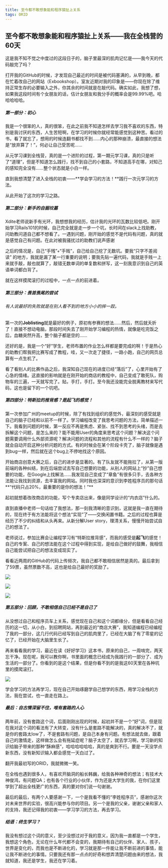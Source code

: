 ```yaml
---
title: 至今都不敢想象能和程序猿扯上关系
tags: ORID
---
```

## 至今都不敢想象能和程序猿扯上关系——我在全栈营的60天

这是我不知不觉之中度过的这段日子的，脑子里最深的肌肉记忆是——我今天的代码敲完了吗？

打开我的GitHub的时候，才发现自己最近的时间是被代码塞满的，从早到晚，都在忙着改自己的网站（Exbookshop）。室友近期对我的印象是——你现在除了维持正常生存的必要输入之外，你其余的时间就是在敲代码。确实如此，我想了想，如果我这段时间有个女朋友的话，估计女朋友和我分手的概率会是99.99%吧。哈哈哈哈哈。

##### 第一部分：初心

我是一个很笨的人，真的很笨，在此之前我不知道怎样去学习我不喜欢的东西，特别是我讨厌的东西，人生苦短啊，在学习的时候你就经常能感觉到这种苦。看过的书，看了就忘了，想用的时候连翻书都找不到……内心的那种崩溃，最直接的想法是“放弃算了！”，何必让自己受苦呢……

从元学习课到全栈营，真的是一个进阶的过程，第一期元学习课，真的只是听了“道理”，但是不知道怎么践行，找不到自己的小套路，不知道高手在哪，对知己的感知完全没有……整个状态就是小白一样。

直到我想清楚了进入全栈的初衷——**学会学习的方法！**践行一次元学习的方法。

从此开始了这次的学习之路。

##### 第二部分：新手的自掘坟墓

Xdite老师说新手有光环，我想想我的经历，估计我的光环的瓦数比较低吧。刚开始学习Rails101的时候，自己完全就是走一步一个坑，长时间在slack上找助教，问助教问道自己都不想看了。一遇到问题，刚开始的感觉不是代码有问题，真的就是感觉自己有问题。在此对被我骚扰过的助教们说声感谢

之后的情况是，自己“手残”+“手贱”，自己给自己挖了无数坑。要我“只字不差阅读” 的地方，我就是漏了某一行重要的说明；要我先贴一遍代码，我就是手贱一上来就手敲，敲也就算了，敲错无数单词的单复数和拼写，这一刻我意识到自己的英语单词都白背了。

就在这样摸爬滚打的过程中，一点一点的前进着。

##### 第三部分：畏首畏尾的尝试

###### 	有人说最好的失败就是在别人看不到的地方小小的摔一跤。

第一次的**Joblisting**就是最好的例子，原初有参赛的想法……然后，然后就夭折了！直接不想动电脑，那段时间失去了刚开始学习编程的热情，就像是吃完饭之后，血糖突然升高，整个脑子都是空的……

还好的是，我是一个“好”学生，老师布置的作业怎么样都是要完成的啊！于是热心的助教们帮我把比赛写成了教程，哇，又一次走了捷径，一路小跑，自己的网页总算有一点生机了。

看了看别人的比赛作品之后，我深知自己现在的进度已经“落后”了，心里开始有了心急的情绪。这直接的影响就是在刚开始的商店的教程中，自己变成了敢死队，购物车的三遍，一天就写完了。贴，手打，手打。至今我还没能完全脱离教材来写代码，这也是留下的一个坑吧。

##### 第四部分：特斯拉的推背感？是起飞的感觉！

第一次参加广州的meetup的时候，除了有找到组织的感觉外，最深刻的感受就是自己的脑子已经和以前不一样了。学习编程改变了我思考问题的方法，简单描述一下。我看到问题的时候，第一反应不再是焦虑、紧张、找不到思考的头绪，而是去拆解这个问题，是怎么来的？能不能用User的角度来思考这个问题？解决这个问题需要调用什么外部资源呢？解决问题的流程和其他的流程有什么不一样的？脑子就会自动开启这种分析问题的方式。有的时候会在某个阶段卡壳了，脑子就像是遇到bug一样，然后就在这个bug上不停地找这个原因。

开始商店创意大赛之后，自己的进步是显著的。有了队友就不能拖拉了，从第一版前端的各种纠结，到在后端尝试去写自己想要的功能，从别人的网站上“抄”自己想要的功能，在Google上找解法……我发现自己变成了“章鱼”有很多只手，去各种方法能让我找到资源，去丰富我的网站。同时我也深深的意识到李姓程序员的那句话**“代码只占20%，最重要的是你的想法！”**

起初就想着改改商店的功能，写个专卖店出来，像是同学设计的“内衣店”什么的。

直到直播中老师一句话给了我想法，那一刻我清晰的意识到，这就是我一直在期待的，现在终于有方法能将这个想法“实现”了——交换闲置书籍。之后的过程也算是经历了不少的纠结和从头再来。从新分解User story，理清关系，慢慢开始尝试自己的想法了。

老师说过，参加比赛会让编程学习有“特斯拉推背感”，而我的感受是**起飞**的感觉！自己的专案、自己的想法能在这个过程中得到实现，是给自己做好的鼓舞，我相信自己能尝试把自己的想法变成现实了。

看看近两周的GitHub的代码上传频次，我自己都不敢相信居然是真的。最后拿到了59票，虽然票数不高，这也是给自己最好的奖励了。

![](https://ww1.sinaimg.cn/large/006tNc79gy1fdhtu6poicj31400p0b29.jpg)

![](https://ww2.sinaimg.cn/large/006tNc79gy1fdhtu3t38mj31400p0nc4.jpg)

![](https://ww4.sinaimg.cn/large/006tNc79gy1fdhtu3915kj31400p07qn.jpg)



##### 第五部分：回顾，不敢相信自己已经不是自己了

从没想过自己和程序员车上关系，感觉现在自己和这个词都缘分，但是看看自己经历的这一切，从小白，到招聘网站，再到最近的“商店大赛”，我知道编程已经编程了我的一部分，这几行代码已经写到自己的肌肉里了，已经在大脑了有了零星的记忆了，已经开始在大脑里生长了。

再来看看我的学习，最近在读《好好学习》这本书，原来的自己，一周啃完，两天忘干净。现在呢，我可以教你啊，书里面的概念已经成为我践行的一部分了、成为生活的一部分了。你看到的是这个结果，但是你看不到的是我这60天里在各种坑里的摸爬滚打。

![](https://ww3.sinaimg.cn/large/006tNbRwgy1fde8hv50tnj305h04ojre.jpg)

学会学习的方法再学习，现在自己开始琢磨学自己想学的东西，用学习全栈的方法，我在尝试，也一直走在路上。

##### 最后：自古情深留不住，唯有套路的人心

两年前，没有套路这个词，后面刚刚出现的时候，起初并不是一个“好”词，但是现在我对这个词的看法有了大转变，没有什么是套路不能解决的，真的解决不了，就是你的套路太low了，不是套路有问题，是自己本身有问题。有想法就去做，跟着自己的激情走，这样做怎么会有拖延症呢？脑子太空了，就去学习啊，学习新的知识给脑子带来的那种“酥麻感”，哈哈哈哈哈哈，真的是爽到不行。要是一天没学点新东西，没有新知识输入都会感觉一天白过了。

翻开我最初写的ORID，我就微微一笑。

在全栈也遇到很多人，有喜欢开脑洞的船长韩巍，给我各种神奇的想法；有技术大神俊鸿，有问题QA；也有各个行业的小伙伴，作为还是大学生的我，在你们这里学到了超出全栈更广的东西，真的要对你们说一句谢谢。

最后的最后，有两个人要感谢一下，一个是我看不懂的“李姓程序员”，感谢你这次对未来世界的实验，很高兴能参与你的项目。另一个是我的父亲，谢谢父亲和家人的支持，我还记得我的初衷——学习学习的方法，再去学习。

##### 结语：终生学习？

我没有想过这个词的意义，至少没想过对于我的意义，因为我一直都是一个学生，我想这个角色，无论在什么年代都不会变的，我期待有自己的伙伴、家人、孩子，世界是变化的，而我也是不断进化的，学习就是那一件能让我不断前进的事情，能让我不断进化的事情。只要我还有那一点点的好奇和想弄清楚问题由来的想法，我就知道，我还是学生，我还在学习着。
